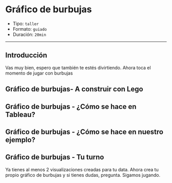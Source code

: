 # Gráfico de burbujas

* Tipo: `taller`
* Formato: `guiado`
* Duración: `20min`

***

## Introducción

Vas muy bien, espero que también te estés divirtiendo. Ahora toca el momento de
jugar con burbujas

## Gráfico de burbujas- A construir con Lego

## Gráfico de burbujas - ¿Cómo se hace en Tableau?

## Gráfico de burbujas - ¿Cómo se hace en nuestro ejemplo?

## Gráfico de burbujas - Tu turno

Ya tienes al menos 2 visualizaciones creadas para tu data. Ahora crea tu propio
gráfico de burbujas y si tienes dudas, pregunta. Sigamos jugando.
